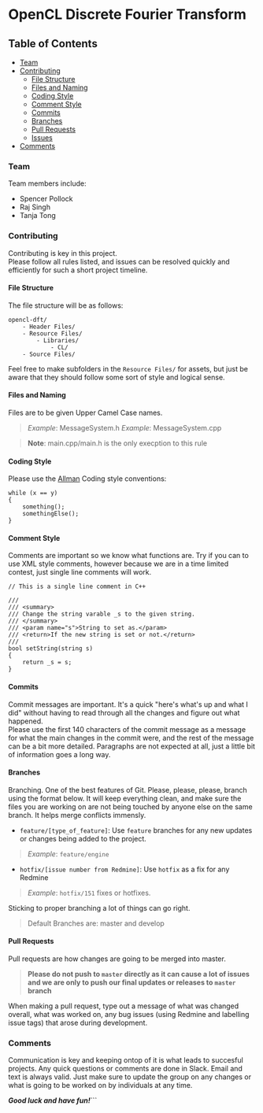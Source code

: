 # OpenCL Discrete Fourier Transform
## Table of Contents
* [Team](#team)
* [Contributing](#contributing)
    * [File Structure](#file-structure)
    * [Files and Naming](#files-and-naming)
    * [Coding Style](#coding-style)
    * [Comment Style](#comment-style)
    * [Commits](#commits)
    * [Branches](#branches)
    * [Pull Requests](#pull-requests)
    * [Issues](#issues)
* [Comments](#comments)
### Team
Team members include:  
- Spencer Pollock
- Raj Singh
- Tanja Tong
### Contributing
Contributing is key in this project.  
Please follow all rules listed, and issues can be resolved quickly and 
efficiently for such a short project timeline.  
#### File Structure
The file structure will be as follows:
```
opencl-dft/
    - Header Files/
    - Resource Files/
        - Libraries/
            - CL/
    - Source Files/
```
Feel free to make subfolders in the `Resource Files/` for assets, but just be 
aware that they should follow some sort of style and logical sense.
#### Files and Naming
Files are to be given Upper Camel Case names.  
>*Example*: MessageSystem.h
>*Example*: MessageSystem.cpp

>**Note**: main.cpp/main.h is the only execption to this rule  

#### Coding Style
Please use the [Allman](https://en.wikipedia.org/wiki/Indent_style#Allman_style) 
Coding style conventions:
```
while (x == y)
{
    something();
    somethingElse();
}
```
#### Comment Style
Comments are important so we know what functions are. Try if you can to use XML 
style comments, however because we are in a time limited contest, just single 
line comments will work.
```
// This is a single line comment in C++
```
```
///
/// <summary>
/// Change the string varable _s to the given string.
/// </summary>
/// <param name="s">String to set as.</param>
/// <return>If the new string is set or not.</return>
///
bool setString(string s)
{
    return _s = s;
}
```
#### Commits
Commit messages are important. It's a quick "here's what's up and what I did" 
without having to read through all the changes and figure out what happened.  
Please use the first 140 characters of the commit message as a message for what 
the main changes in the commit were, and the rest of the message can be a bit 
more detailed. Paragraphs are not expected at all, just a little bit of 
information goes a long way.
#### Branches
Branching. One of the best features of Git. Please, please, please, branch 
using the format below. It will keep everything clean, and make sure the files 
you are working on are not being touched by anyone else on the same branch. It 
helps merge conflicts immensly.
- `feature/[type_of_feature]`: Use `feature` branches for any new updates or 
changes being added to the project.
>*Example*: `feature/engine`
- `hotfix/[issue number from Redmine]`: Use `hotfix` as a fix for any Redmine 
>*Example*: `hotfix/151`
fixes or hotfixes.  

Sticking to proper branching a lot of things can go right.
>Default Branches are: master and develop  
#### Pull Requests
Pull requests are how changes are going to be merged into master.
> **Please do not push to `master` directly as it can cause a lot of issues and 
we are only to push our final updates or releases to `master` branch**  

When making a pull request, type out a message of what was changed overall, 
what was worked on, any bug issues (using Redmine and labelling issue tags) 
that arose during development.
### Comments
Communication is key and keeping ontop of it is what leads to succesful 
projects. Any quick questions or comments are done in Slack. Email and text is 
always valid. Just make sure to update the group on any changes or what is 
going to be worked on by individuals at any time.  

***Good luck and have fun!***```